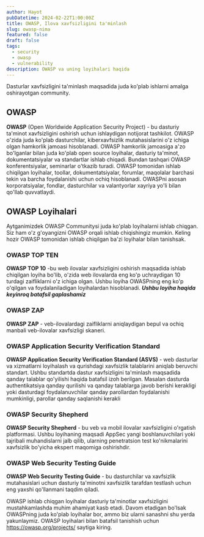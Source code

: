 ```yaml
---
author: Hayot
pubDatetime: 2024-02-22T1:00:00Z
title: OWASP, Ilova xavfsizligini ta'minlash
slug: owasp-nima
featured: false
draft: false
tags:
  - security
  - owasp
  - vulnerability
description: OWASP va uning loyihalari haqida
---
```


Dasturlar xavfsizligini ta'minlash maqsadida juda ko'plab ishlarni amalga oshirayotgan community.

## OWASP

**OWASP** (Open Worldwide Application Security Project) - bu dasturiy ta'minot xavfsizligini oshirish uchun ishlaydigan notijorat tashkilot. OWASP o'zida juda ko'plab dasturchilar, kiberxavfsizlik mutahasislarini o'z ichiga olgan hamkorlik jamoasi hisoblanadi. OWASP hamkorlik jamoasiga a'zo bo'lganlar bilan juda ko'plab open source loyihalar, dasturiy ta'minot, dokumentatsiyalar va standartlar ishlab chiqadi. Bundan tashqari OWASP konferentsiyalar, seminarlar o'tkazib turadi.
OWASP tomonidan ishlab chiqilgan loyihalar, toollar, dokumentatsiyalar, forumlar, maqolalar barchasi tekin va barcha foydalanishi uchun ochiq hisoblanadi. OWASPni asosan korporatsiyalar, fondlar, dasturchilar va valantyorlar xayriya yo'li bilan qo'llab quvvatlaydi.

## OWASP Loyihalari

Aytganimizdek OWASP Communitysi juda ko'plab loyihalarni ishlab chiqgan. Siz ham o'z g'oyangizni OWASP orqali ishlab chiqishingiz mumkin. Keling hozir OWASP tomonidan ishlab chiqilgan ba'zi loyihalar bilan tanishsak.

### OWASP TOP TEN

**OWASP TOP 10** -bu web ilovalar xavfsizligini oshirish maqsadida ishlab chiqilgan loyiha bo'lib, o'zida web ilovalarda eng ko'p uchraydigan 10 turdagi zaifliklarni o'z ichiga olgan.
Ushbu loyiha OWASPning eng ko'p o'qilgan va foydalaniladigan loyihalardan hisoblanadi.
**_Ushbu loyiha haqida keyinroq batafsil gaplashamiz_**

### OWASP ZAP

**OWASP ZAP** - veb-ilovalardagi zaifliklarni aniqlaydigan bepul va ochiq manbali veb-ilovalar xavfsizligi skaneri.

### OWASP Application Security Verification Standard

**OWASP Application Security Verification Standard (ASVS)** - web dasturlar va xizmatlarni loyihalash va qurishdagi xavfsizlik talablarini aniqlab beruvchi standart. Ushbu standartda dastur xavfsizligini ta'minlash maqsadida qanday talablar qo'yilishi haqida batafsil izoh berilgan.
Masalan dasturda authentikatsiya qanday qurilishi va qanday talablarga javob berishi kerakligi yoki dasturdagi foydalanuvchilar qanday parollardan foydalanishi mumkinligi, parollar qanday saqlanishi kerakli

### OWASP Security Shepherd

**OWASP Security Shepherd** - bu veb va mobil ilovalar xavfsizligini o'rgatish platformasi. Ushbu loyihaning maqsadi AppSec yangi boshlanuvchilari yoki tajribali muhandislarni jalb qilib, ularning penetratsion test ko'nikmalarini xavfsizlik bo'yicha ekspert maqomiga oshirishdir.

### OWASP Web Security Testing Guide

**OWASP Web Security Testing Guide** - bu dasturchilar va xavfsizlik mutahasislari uchun dasturiy ta'minotni xavfsizlik tarafdan testlash uchun eng yaxshi qo'llanmani taqdim qiladi.

OWASP ishlab chiqgan loyihalar dasturiy ta'minotlar xavfsizligini mustahkamlashda muhim ahamiyat kasb etadi. Davom etadigan bo'lsak OWASPning juda ko'plab loyihalar bor, ammo biz ularni sanashni shu yerda yakunlaymiz. OWASP loyihalari bilan batafsil tanishish uchun https://owasp.org/projects/
saytiga kiring.
